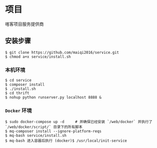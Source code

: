 # 项目
喀客项目服务提供商

## 安装步骤

```shell
$ git clone https://github.com/maiqi2016/service.git
$ chmod a+x service/install.sh
```

### 本机环境

```shell
$ cd service
$ composer install
$ ./install.sh
$ cd thrift
$ nohup python runserver.py localhost 8888 &
```

### `Docker` 环境

```
$ sudo docker-compose up -d     # 并确保已经安装 `/web/docker` 并执行了 `/web/docker/script/` 目录下的所有脚本
$ mq-composer install --ignore-platform-reqs
$ mq-bash service/install.sh
$ mq-bash 进入容器后执行 (docker)$ /usr/local/init-service
```